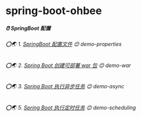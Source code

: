 # spring-boot-ohbee
##### ⏰ SpringBoot 配置
###### ⭕🌏 1. [SpringBoot 配置文件](https://www.ohbee.cn/ArticleDetails/148) 😊 demo-properties
###### ⭕🌏 2. [Spring Boot 创建可部署 war 包](https://www.ohbee.cn/ArticleDetails/150) 😊 demo-war
###### ⭕🌏 3. [Spring Boot 执行异步任务](https://www.ohbee.cn/ArticleDetails/151) 😊 demo-async
###### ⭕🌏 5. [Spring Boot 执行定时任务](https://www.ohbee.cn/ArticleDetails/152) 😊 demo-scheduling